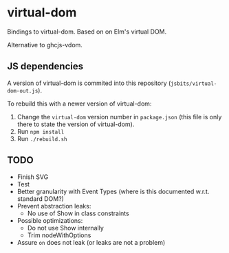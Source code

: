 
# virtual-dom

Bindings to virtual-dom. Based on on Elm's virtual DOM.

Alternative to ghcjs-vdom.


## JS dependencies

A version of virtual-dom is commited into this repository (`jsbits/virtual-dom-out.js`).

To rebuild this with a newer version of virtual-dom:

1. Change the `virtual-dom` version number in `package.json` (this file is only there to state the
  version of virtual-dom).
2. Run `npm install`
3. Run `./rebuild.sh`

## TODO

- Finish SVG
- Test
- Better granularity with Event Types (where is this documented w.r.t. standard DOM?)
- Prevent abstraction leaks:
  - No use of Show in class constraints
- Possible optimizations:
  - Do not use Show internally
  - Trim nodeWithOptions
- Assure `on` does not leak (or leaks are not a problem)
